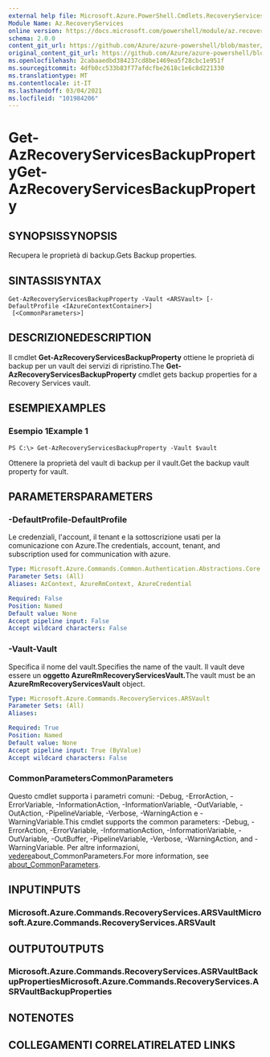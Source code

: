 ```yaml
---
external help file: Microsoft.Azure.PowerShell.Cmdlets.RecoveryServices.dll-Help.xml
Module Name: Az.RecoveryServices
online version: https://docs.microsoft.com/powershell/module/az.recoveryservices/get-azrecoveryservicesbackupproperty
schema: 2.0.0
content_git_url: https://github.com/Azure/azure-powershell/blob/master/src/RecoveryServices/RecoveryServices/help/Get-AzRecoveryServicesBackupProperty.md
original_content_git_url: https://github.com/Azure/azure-powershell/blob/master/src/RecoveryServices/RecoveryServices/help/Get-AzRecoveryServicesBackupProperty.md
ms.openlocfilehash: 2cabaaedbd384237cd8be1469ea5f28cbc1e951f
ms.sourcegitcommit: 4dfb0cc533b83f77afdcfbe2618c1e6c8d221330
ms.translationtype: MT
ms.contentlocale: it-IT
ms.lasthandoff: 03/04/2021
ms.locfileid: "101984206"
---
```

# <span data-ttu-id="9be7b-101">Get-AzRecoveryServicesBackupProperty</span><span class="sxs-lookup"><span data-stu-id="9be7b-101">Get-AzRecoveryServicesBackupProperty</span></span>

## <span data-ttu-id="9be7b-102">SYNOPSIS</span><span class="sxs-lookup"><span data-stu-id="9be7b-102">SYNOPSIS</span></span>
<span data-ttu-id="9be7b-103">Recupera le proprietà di backup.</span><span class="sxs-lookup"><span data-stu-id="9be7b-103">Gets Backup properties.</span></span>

## <span data-ttu-id="9be7b-104">SINTASSI</span><span class="sxs-lookup"><span data-stu-id="9be7b-104">SYNTAX</span></span>

```
Get-AzRecoveryServicesBackupProperty -Vault <ARSVault> [-DefaultProfile <IAzureContextContainer>]
 [<CommonParameters>]
```

## <span data-ttu-id="9be7b-105">DESCRIZIONE</span><span class="sxs-lookup"><span data-stu-id="9be7b-105">DESCRIPTION</span></span>
<span data-ttu-id="9be7b-106">Il cmdlet **Get-AzRecoveryServicesBackupProperty** ottiene le proprietà di backup per un vault dei servizi di ripristino.</span><span class="sxs-lookup"><span data-stu-id="9be7b-106">The **Get-AzRecoveryServicesBackupProperty** cmdlet gets backup properties for a Recovery Services vault.</span></span>

## <span data-ttu-id="9be7b-107">ESEMPI</span><span class="sxs-lookup"><span data-stu-id="9be7b-107">EXAMPLES</span></span>

### <span data-ttu-id="9be7b-108">Esempio 1</span><span class="sxs-lookup"><span data-stu-id="9be7b-108">Example 1</span></span>
```
PS C:\> Get-AzRecoveryServicesBackupProperty -Vault $vault
```

<span data-ttu-id="9be7b-109">Ottenere la proprietà del vault di backup per il vault.</span><span class="sxs-lookup"><span data-stu-id="9be7b-109">Get the backup vault property for vault.</span></span>

## <span data-ttu-id="9be7b-110">PARAMETERS</span><span class="sxs-lookup"><span data-stu-id="9be7b-110">PARAMETERS</span></span>

### <span data-ttu-id="9be7b-111">-DefaultProfile</span><span class="sxs-lookup"><span data-stu-id="9be7b-111">-DefaultProfile</span></span>
<span data-ttu-id="9be7b-112">Le credenziali, l'account, il tenant e la sottoscrizione usati per la comunicazione con Azure.</span><span class="sxs-lookup"><span data-stu-id="9be7b-112">The credentials, account, tenant, and subscription used for communication with azure.</span></span>

```yaml
Type: Microsoft.Azure.Commands.Common.Authentication.Abstractions.Core.IAzureContextContainer
Parameter Sets: (All)
Aliases: AzContext, AzureRmContext, AzureCredential

Required: False
Position: Named
Default value: None
Accept pipeline input: False
Accept wildcard characters: False
```

### <span data-ttu-id="9be7b-113">-Vault</span><span class="sxs-lookup"><span data-stu-id="9be7b-113">-Vault</span></span>
<span data-ttu-id="9be7b-114">Specifica il nome del vault.</span><span class="sxs-lookup"><span data-stu-id="9be7b-114">Specifies the name of the vault.</span></span>
<span data-ttu-id="9be7b-115">Il vault deve essere un **oggetto AzureRmRecoveryServicesVault.**</span><span class="sxs-lookup"><span data-stu-id="9be7b-115">The vault must be an **AzureRmRecoveryServicesVault** object.</span></span>

```yaml
Type: Microsoft.Azure.Commands.RecoveryServices.ARSVault
Parameter Sets: (All)
Aliases:

Required: True
Position: Named
Default value: None
Accept pipeline input: True (ByValue)
Accept wildcard characters: False
```

### <span data-ttu-id="9be7b-116">CommonParameters</span><span class="sxs-lookup"><span data-stu-id="9be7b-116">CommonParameters</span></span>
<span data-ttu-id="9be7b-117">Questo cmdlet supporta i parametri comuni: -Debug, -ErrorAction, -ErrorVariable, -InformationAction, -InformationVariable, -OutVariable, -OutAction, -PipelineVariable, -Verbose, -WarningAction e -WarningVariable.</span><span class="sxs-lookup"><span data-stu-id="9be7b-117">This cmdlet supports the common parameters: -Debug, -ErrorAction, -ErrorVariable, -InformationAction, -InformationVariable, -OutVariable, -OutBuffer, -PipelineVariable, -Verbose, -WarningAction, and -WarningVariable.</span></span> <span data-ttu-id="9be7b-118">Per altre informazioni, [vedere](http://go.microsoft.com/fwlink/?LinkID=113216)about_CommonParameters.</span><span class="sxs-lookup"><span data-stu-id="9be7b-118">For more information, see [about_CommonParameters](http://go.microsoft.com/fwlink/?LinkID=113216).</span></span>

## <span data-ttu-id="9be7b-119">INPUT</span><span class="sxs-lookup"><span data-stu-id="9be7b-119">INPUTS</span></span>

### <span data-ttu-id="9be7b-120">Microsoft.Azure.Commands.RecoveryServices.ARSVault</span><span class="sxs-lookup"><span data-stu-id="9be7b-120">Microsoft.Azure.Commands.RecoveryServices.ARSVault</span></span>

## <span data-ttu-id="9be7b-121">OUTPUT</span><span class="sxs-lookup"><span data-stu-id="9be7b-121">OUTPUTS</span></span>

### <span data-ttu-id="9be7b-122">Microsoft.Azure.Commands.RecoveryServices.ASRVaultBackupProperties</span><span class="sxs-lookup"><span data-stu-id="9be7b-122">Microsoft.Azure.Commands.RecoveryServices.ASRVaultBackupProperties</span></span>

## <span data-ttu-id="9be7b-123">NOTE</span><span class="sxs-lookup"><span data-stu-id="9be7b-123">NOTES</span></span>

## <span data-ttu-id="9be7b-124">COLLEGAMENTI CORRELATI</span><span class="sxs-lookup"><span data-stu-id="9be7b-124">RELATED LINKS</span></span>
